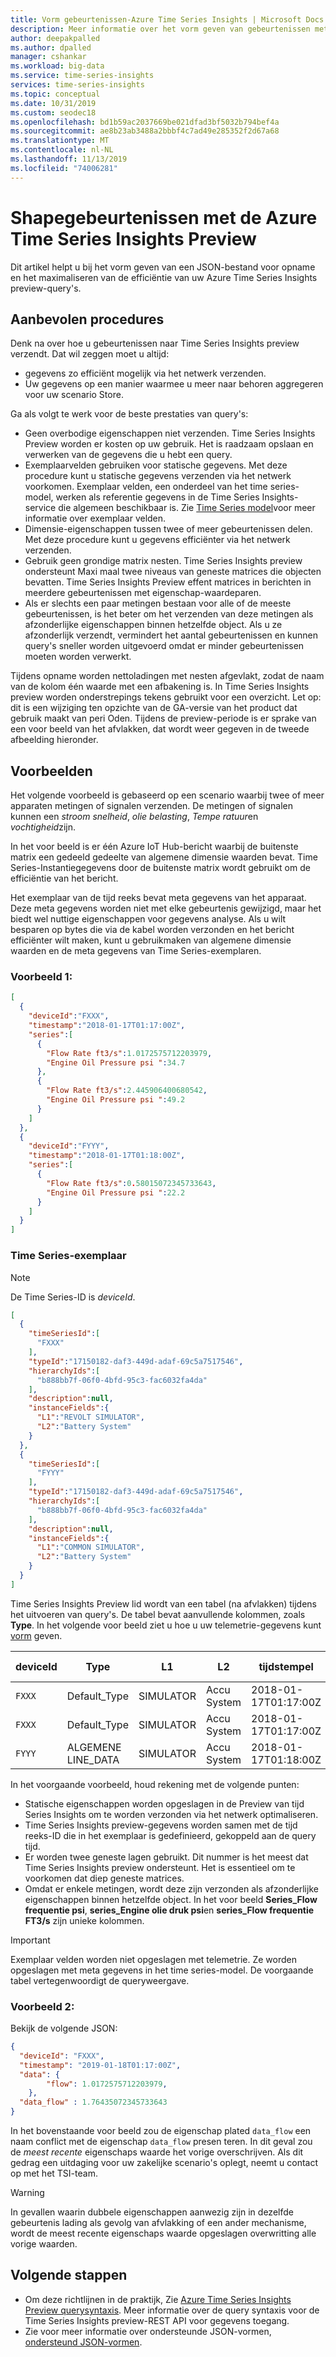 ```yaml
---
title: Vorm gebeurtenissen-Azure Time Series Insights | Microsoft Docs
description: Meer informatie over het vorm geven van gebeurtenissen met Azure Time Series Insights preview.
author: deepakpalled
ms.author: dpalled
manager: cshankar
ms.workload: big-data
ms.service: time-series-insights
services: time-series-insights
ms.topic: conceptual
ms.date: 10/31/2019
ms.custom: seodec18
ms.openlocfilehash: bd1b59ac2037669be021dfad3bf5032b794bef4a
ms.sourcegitcommit: ae8b23ab3488a2bbbf4c7ad49e285352f2d67a68
ms.translationtype: MT
ms.contentlocale: nl-NL
ms.lasthandoff: 11/13/2019
ms.locfileid: "74006281"
---
```

# <a name="shape-events-with-azure-time-series-insights-preview"></a>Shapegebeurtenissen met de Azure Time Series Insights Preview

Dit artikel helpt u bij het vorm geven van een JSON-bestand voor opname en het maximaliseren van de efficiëntie van uw Azure Time Series Insights preview-query's.

## <a name="best-practices"></a>Aanbevolen procedures

Denk na over hoe u gebeurtenissen naar Time Series Insights preview verzendt. Dat wil zeggen moet u altijd:

* gegevens zo efficiënt mogelijk via het netwerk verzenden.
* Uw gegevens op een manier waarmee u meer naar behoren aggregeren voor uw scenario Store.

Ga als volgt te werk voor de beste prestaties van query's:

* Geen overbodige eigenschappen niet verzenden. Time Series Insights Preview worden er kosten op uw gebruik. Het is raadzaam opslaan en verwerken van de gegevens die u hebt een query.
* Exemplaarvelden gebruiken voor statische gegevens. Met deze procedure kunt u statische gegevens verzenden via het netwerk voorkomen. Exemplaar velden, een onderdeel van het time series-model, werken als referentie gegevens in de Time Series Insights-service die algemeen beschikbaar is. Zie [Time Series model](./time-series-insights-update-tsm.md)voor meer informatie over exemplaar velden.
* Dimensie-eigenschappen tussen twee of meer gebeurtenissen delen. Met deze procedure kunt u gegevens efficiënter via het netwerk verzenden.
* Gebruik geen grondige matrix nesten. Time Series Insights preview ondersteunt Maxi maal twee niveaus van geneste matrices die objecten bevatten. Time Series Insights Preview effent matrices in berichten in meerdere gebeurtenissen met eigenschap-waardeparen.
* Als er slechts een paar metingen bestaan voor alle of de meeste gebeurtenissen, is het beter om het verzenden van deze metingen als afzonderlijke eigenschappen binnen hetzelfde object. Als u ze afzonderlijk verzendt, vermindert het aantal gebeurtenissen en kunnen query's sneller worden uitgevoerd omdat er minder gebeurtenissen moeten worden verwerkt.

Tijdens opname worden nettoladingen met nesten afgevlakt, zodat de naam van de kolom één waarde met een afbakening is. In Time Series Insights preview worden onderstrepings tekens gebruikt voor een overzicht. Let op: dit is een wijziging ten opzichte van de GA-versie van het product dat gebruik maakt van peri Oden. Tijdens de preview-periode is er sprake van een voor beeld van het afvlakken, dat wordt weer gegeven in de tweede afbeelding hieronder.

## <a name="examples"></a>Voorbeelden

Het volgende voorbeeld is gebaseerd op een scenario waarbij twee of meer apparaten metingen of signalen verzenden. De metingen of signalen kunnen een *stroom snelheid*, *olie belasting*, *Tempe ratuur*en *vochtigheid*zijn.

In het voor beeld is er één Azure IoT Hub-bericht waarbij de buitenste matrix een gedeeld gedeelte van algemene dimensie waarden bevat. Time Series-Instantiegegevens door de buitenste matrix wordt gebruikt om de efficiëntie van het bericht. 

Het exemplaar van de tijd reeks bevat meta gegevens van het apparaat. Deze meta gegevens worden niet met elke gebeurtenis gewijzigd, maar het biedt wel nuttige eigenschappen voor gegevens analyse. Als u wilt besparen op bytes die via de kabel worden verzonden en het bericht efficiënter wilt maken, kunt u gebruikmaken van algemene dimensie waarden en de meta gegevens van Time Series-exemplaren.

### <a name="example-1"></a>Voorbeeld 1:

```JSON
[
  {
    "deviceId":"FXXX",
    "timestamp":"2018-01-17T01:17:00Z",
    "series":[
      {
        "Flow Rate ft3/s":1.0172575712203979,
        "Engine Oil Pressure psi ":34.7
      },
      {
        "Flow Rate ft3/s":2.445906400680542,
        "Engine Oil Pressure psi ":49.2
      }
    ]
  },
  {
    "deviceId":"FYYY",
    "timestamp":"2018-01-17T01:18:00Z",
    "series":[
      {
        "Flow Rate ft3/s":0.58015072345733643,
        "Engine Oil Pressure psi ":22.2
      }
    ]
  }
]
```

### <a name="time-series-instance"></a>Time Series-exemplaar 

> [!NOTE]
> De Time Series-ID is *deviceId*.

```JSON
[
  {
    "timeSeriesId":[
      "FXXX"
    ],
    "typeId":"17150182-daf3-449d-adaf-69c5a7517546",
    "hierarchyIds":[
      "b888bb7f-06f0-4bfd-95c3-fac6032fa4da"
    ],
    "description":null,
    "instanceFields":{
      "L1":"REVOLT SIMULATOR",
      "L2":"Battery System"
    }
  },
  {
    "timeSeriesId":[
      "FYYY"
    ],
    "typeId":"17150182-daf3-449d-adaf-69c5a7517546",
    "hierarchyIds":[
      "b888bb7f-06f0-4bfd-95c3-fac6032fa4da"
    ],
    "description":null,
    "instanceFields":{
      "L1":"COMMON SIMULATOR",
      "L2":"Battery System"
    }
  }
]
```

Time Series Insights Preview lid wordt van een tabel (na afvlakken) tijdens het uitvoeren van query's. De tabel bevat aanvullende kolommen, zoals **Type**. In het volgende voor beeld ziet u hoe u uw telemetrie-gegevens kunt [vorm](./time-series-insights-send-events.md#supported-json-shapes) geven.

| deviceId  | Type | L1 | L2 | tijdstempel | series_Flow frequentie FT3/s | series_Engine olie druk psi |
| ---- | ---- | ---- | ---- | ---- | ---- | ---- |
| `FXXX` | Default_Type | SIMULATOR | Accu System | 2018-01-17T01:17:00Z |   1.0172575712203979 |    34,7 |
| `FXXX` | Default_Type | SIMULATOR |   Accu System |    2018-01-17T01:17:00Z | 2.445906400680542 |  49,2 |
| `FYYY` | ALGEMENE LINE_DATA | SIMULATOR |    Accu System |    2018-01-17T01:18:00Z | 0.58015072345733643 |    22.2 |

In het voorgaande voorbeeld, houd rekening met de volgende punten:

* Statische eigenschappen worden opgeslagen in de Preview van tijd Series Insights om te worden verzonden via het netwerk optimaliseren.
* Time Series Insights preview-gegevens worden samen met de tijd reeks-ID die in het exemplaar is gedefinieerd, gekoppeld aan de query tijd.
* Er worden twee geneste lagen gebruikt. Dit nummer is het meest dat Time Series Insights preview ondersteunt. Het is essentieel om te voorkomen dat diep geneste matrices.
* Omdat er enkele metingen, wordt deze zijn verzonden als afzonderlijke eigenschappen binnen hetzelfde object. In het voor beeld **Series_Flow frequentie psi**, **series_Engine olie druk psi**en **series_Flow frequentie FT3/s** zijn unieke kolommen.

>[!IMPORTANT]
> Exemplaar velden worden niet opgeslagen met telemetrie. Ze worden opgeslagen met meta gegevens in het time series-model.
> De voorgaande tabel vertegenwoordigt de queryweergave.

### <a name="example-2"></a>Voorbeeld 2:

Bekijk de volgende JSON:

```JSON
{
  "deviceId": "FXXX",
  "timestamp": "2019-01-18T01:17:00Z",
  "data": {
        "flow": 1.0172575712203979,
    },
  "data_flow" : 1.76435072345733643
}
```
In het bovenstaande voor beeld zou de eigenschap plated `data_flow` een naam conflict met de eigenschap `data_flow` presen teren. In dit geval zou de *meest recente* eigenschaps waarde het vorige overschrijven. Als dit gedrag een uitdaging voor uw zakelijke scenario's oplegt, neemt u contact op met het TSI-team.

> [!WARNING] 
> In gevallen waarin dubbele eigenschappen aanwezig zijn in dezelfde gebeurtenis lading als gevolg van afvlakking of een ander mechanisme, wordt de meest recente eigenschaps waarde opgeslagen overwritting alle vorige waarden.


## <a name="next-steps"></a>Volgende stappen

- Om deze richtlijnen in de praktijk, Zie [Azure Time Series Insights Preview querysyntaxis](./time-series-insights-query-data-csharp.md). Meer informatie over de query syntaxis voor de Time Series Insights preview-REST API voor gegevens toegang.
- Zie voor meer informatie over ondersteunde JSON-vormen, [ondersteund JSON-vormen](./time-series-insights-send-events.md#supported-json-shapes).
